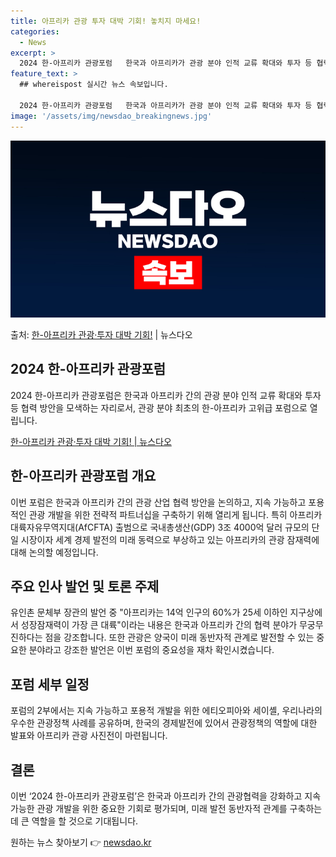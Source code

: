 ```yaml
---
title: 아프리카 관광 투자 대박 기회! 놓치지 마세요!
categories:
  - News
excerpt: >
  2024 한-아프리카 관광포럼   한국과 아프리카가 관광 분야 인적 교류 확대와 투자 등 협력 방안을 모색합…
feature_text: >
  ## whereispost 실시간 뉴스 속보입니다.

  2024 한-아프리카 관광포럼   한국과 아프리카가 관광 분야 인적 교류 확대와 투자 등 협력 방안을 모색합…
image: '/assets/img/newsdao_breakingnews.jpg'
---
```


![뉴스다오 속보](/assets/img/newsdao_breakingnews.jpg)

<p>출처: <a href="https://newsdao.kr/4037" rel="dofollow">한-아프리카 관광·투자 대박 기회!</a> | 뉴스다오</p>

<h2 data-ke-size="size26">2024 한-아프리카 관광포럼</h2>
2024 한-아프리카 관광포럼은 한국과 아프리카 간의 관광 분야 인적 교류 확대와 투자 등 협력 방안을 모색하는 자리로서, 관광 분야 최초의 한-아프리카 고위급 포럼으로 열립니다.

<p data-ke-size="size16"><a href="https://newsdao.kr/4037">한-아프리카 관광·투자 대박 기회! | 뉴스다오</a></p>

<h2 data-ke-size="size26">한-아프리카 관광포럼 개요</h2>
이번 포럼은 한국과 아프리카 간의 관광 산업 협력 방안을 논의하고, 지속 가능하고 포용적인 관광 개발을 위한 전략적 파트너십을 구축하기 위해 열리게 됩니다. 특히 아프리카 대륙자유무역지대(AfCFTA) 출범으로 국내총생산(GDP) 3조 4000억 달러 규모의 단일 시장이자 세계 경제 발전의 미래 동력으로 부상하고 있는 아프리카의 관광 잠재력에 대해 논의할 예정입니다.

<h2 data-ke-size="size26">주요 인사 발언 및 토론 주제</h2>
유인촌 문체부 장관의 발언 중 "아프리카는 14억 인구의 60%가 25세 이하인 지구상에서 성장잠재력이 가장 큰 대륙"이라는 내용은 한국과 아프리카 간의 협력 분야가 무궁무진하다는 점을 강조합니다. 또한 관광은 양국이 미래 동반자적 관계로 발전할 수 있는 중요한 분야라고 강조한 발언은 이번 포럼의 중요성을 재차 확인시켰습니다.

<h2 data-ke-size="size26">포럼 세부 일정</h2>
포럼의 2부에서는 지속 가능하고 포용적 개발을 위한 에티오피아와 세이셸, 우리나라의 우수한 관광정책 사례를 공유하며, 한국의 경제발전에 있어서 관광정책의 역할에 대한 발표와 아프리카 관광 사진전이 마련됩니다.

<h2 data-ke-size="size26">결론</h2>
이번 ‘2024 한-아프리카 관광포럼’은 한국과 아프리카 간의 관광협력을 강화하고 지속 가능한 관광 개발을 위한 중요한 기회로 평가되며, 미래 발전 동반자적 관계를 구축하는 데 큰 역할을 할 것으로 기대됩니다. 

원하는 뉴스 찾아보기 👉 <a href="https://newsdao.kr" rel="dofollow">newsdao.kr</a>


